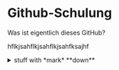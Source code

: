 # Github-Schulung

Was ist eigentlich dieses GitHub?


hflkjsahflkjsahflkjsahfksajhf

<details>
  <summary>stuff with *mark* **down**</summary>
  <p>

## _formatted_ **heading** with [a](link)

---
```Standard 3-backtick code block omitted from here due to escaping issues}}```
---

Collapsible until here.
  </p>
</details>
